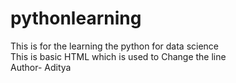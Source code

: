 # pythonlearning
This is  for  the learning the python for data science
<br> This is basic HTML which is used to Change the line
<br> Author- Aditya
